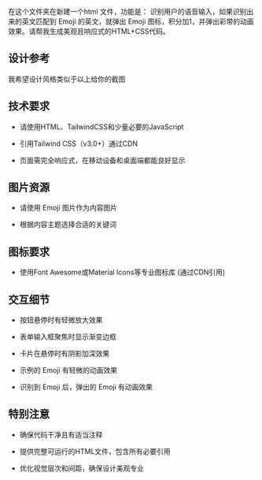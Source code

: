 在这个文件夹在新建一个html 文件，功能是：
识别用户的语音输入，如果识别出来的英文匹配到 Emoji 的英文，就弹出 Emoji 图标，积分加1，并弹出彩带的动画效果。请帮我生成美观且响应式的HTML+CSS代码。

## 设计参考

我希望设计风格类似于以上给你的截图

## 技术要求

- 请使用HTML、TailwindCSS和少量必要的JavaScript

- 引用Tailwind CSS（v3.0+）通过CDN

- 页面需完全响应式，在移动设备和桌面端都能良好显示

## 图片资源

- 请使用 Emoji 图片作为内容图片

- 根据内容主题选择合适的关键词

## 图标要求

- 使用Font Awesome或Material Icons等专业图标库 (通过CDN引用)

## 交互细节

- 按钮悬停时有轻微放大效果

- 表单输入框聚焦时显示渐变边框

- 卡片在悬停时有阴影加深效果

- 示例的 Emoji 有轻微的动画效果

- 识别到 Emoji 后，弹出的 Emoji 有动画效果

## 特别注意

- 确保代码干净且有适当注释

- 提供完整可运行的HTML文件，包含所有必要引用

- 优化视觉层次和间距，确保设计美观专业